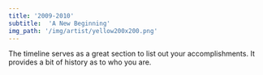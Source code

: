 ```yaml
---
title: '2009-2010'
subtitle:  'A New Beginning'
img_path: '/img/artist/yellow200x200.png'
---
```

The timeline serves as a great section to list out your accomplishments. It provides a bit of history as to who you are.
